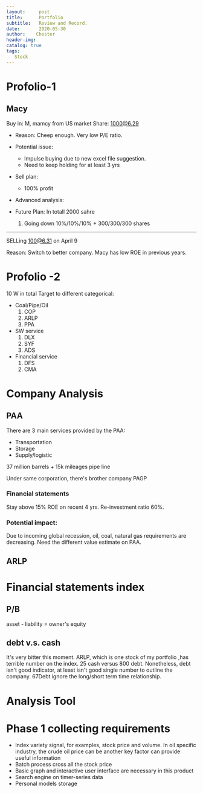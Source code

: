 ```yaml
---
layout:     post
title:      Portfolio
subtitle:   Review and Record. 
date:       2020-05-30
author:    Chester
header-img: 
catalog: true
tags:
   Stock
---
```


# Profolio-1 


## Macy
Buy in: M, mamcy from US market
Share: 1000@6.29
- Reason:
Cheep enough. Very low P/E ratio. 

- Potential issue:
	- Impulse buying due to new excel file suggestion.
	- Need to keep holding for at least  3 yrs

- Sell plan:
	- 100%  profit

- Advanced analysis:

- Future Plan:
	In totall 2000 sahre
	1. Going down 10%/10%/10% + 300/300/300 shares 
-----
SELLing
100@6.31 on April 9

Reason: Switch to better company. Macy has low ROE in previous years.

##

# Profolio -2
10 W in total
Target to different categorical: 
- Coal/Pipe/Oil
	1. COP
	2. ARLP
	3. PPA
- SW service
	1. DLX
	2. SYF
	3. ADS
- Financial service
	1. DFS
	2. CMA
# Company Analysis
## PAA
There are 3 main services provided by the PAA: 
- Transportation
- Storage
- Supply/logistic


37 million barrels + 15k mileages pipe line

Under same corporation, there's brother company PAGP
### Financial statements
Stay above 15% ROE on recent 4 yrs. Re-investment ratio 60%. 

### Potential impact:
Due to incoming global recession, oil, coal, natural gas requirements are decreasing.  Need the different value estimate on PAA. 

## ARLP



# Financial statements index
## P/B
asset - liability = owner's equity
## debt v.s. cash
It's very bitter this moment. ARLP, which is one stock of my portfolio ,has terrible number on the index. 25 cash versus 800 debt.  Nonetheless, debt isn't good indicator, at least isn't good single number to outline the company. 67Debt ignore the long/short term time relationship. 

# Analysis Tool
# Phase 1 collecting requirements
- Index variety signal, for examples, stock price and volume. In oil specific industry, the crude oil price can be another key factor can provide useful information
- Batch process cross all the stock price
- Basic graph and interactive user interface are necessary in this product
- Search engine on timer-series data
- Personal models storage 
<!--stackedit_data:
eyJoaXN0b3J5IjpbMTkxMTkzMDg4MV19
-->